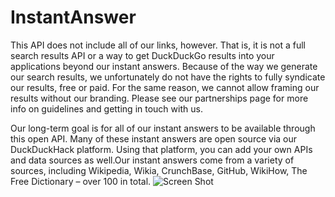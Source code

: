 # InstantAnswer
This API does not include all of our links, however. That is, it is not a full search results API or a way to get DuckDuckGo 
results into your applications beyond our instant answers. Because of the way we generate our search results, we unfortunately do not have the rights to fully syndicate our results, free or paid. For the same reason, we cannot allow framing our results without our branding. Please see our partnerships page for more info on guidelines and getting in touch with us.

Our long-term goal is for all of our instant answers to be available through this open API. Many of these instant answers are open source via our DuckDuckHack platform. Using that platform, you can add your own APIs and data sources as well.Our instant answers come from a variety of sources, including Wikipedia, Wikia, CrunchBase, GitHub, WikiHow, The Free Dictionary – over 100 in total.
![Screen Shot](https://lh3.googleusercontent.com/-PAs4BSBAmnI/Wcun8rhtRzI/AAAAAAAACrM/zVQEd3xygGUTKbElC0P-yJFdV6MqQm8XACL0BGAYYCw/h1854/2017-09-27.png)

